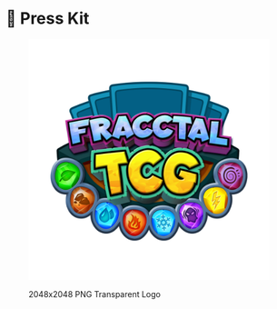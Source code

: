 # 📸 Press Kit

<figure><img src=".gitbook/assets/Fracctal_TCG_Logo_2.png" alt=""><figcaption><p>2048x2048 PNG Transparent Logo</p></figcaption></figure>
